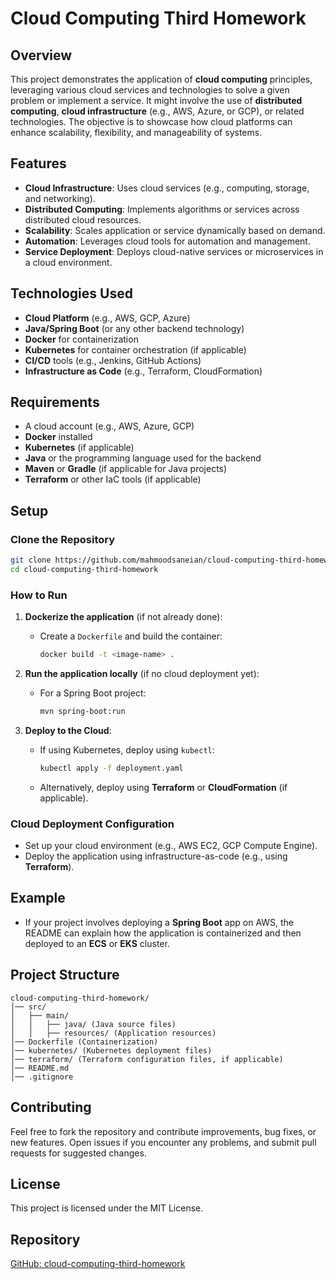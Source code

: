 # Cloud Computing Third Homework

## Overview  
This project demonstrates the application of **cloud computing** principles, leveraging various cloud services and technologies to solve a given problem or implement a service. It might involve the use of **distributed computing**, **cloud infrastructure** (e.g., AWS, Azure, or GCP), or related technologies. The objective is to showcase how cloud platforms can enhance scalability, flexibility, and manageability of systems.

## Features  
- **Cloud Infrastructure**: Uses cloud services (e.g., computing, storage, and networking).  
- **Distributed Computing**: Implements algorithms or services across distributed cloud resources.  
- **Scalability**: Scales application or service dynamically based on demand.  
- **Automation**: Leverages cloud tools for automation and management.  
- **Service Deployment**: Deploys cloud-native services or microservices in a cloud environment.

## Technologies Used  
- **Cloud Platform** (e.g., AWS, GCP, Azure)  
- **Java/Spring Boot** (or any other backend technology)  
- **Docker** for containerization  
- **Kubernetes** for container orchestration (if applicable)  
- **CI/CD** tools (e.g., Jenkins, GitHub Actions)  
- **Infrastructure as Code** (e.g., Terraform, CloudFormation)  

## Requirements  
- A cloud account (e.g., AWS, Azure, GCP)  
- **Docker** installed  
- **Kubernetes** (if applicable)  
- **Java** or the programming language used for the backend  
- **Maven** or **Gradle** (if applicable for Java projects)  
- **Terraform** or other IaC tools (if applicable)

## Setup  

### Clone the Repository  
```sh
git clone https://github.com/mahmoodsaneian/cloud-computing-third-homework.git
cd cloud-computing-third-homework
```

### How to Run  

1. **Dockerize the application** (if not already done):
   - Create a `Dockerfile` and build the container:
     ```sh
     docker build -t <image-name> .
     ```

2. **Run the application locally** (if no cloud deployment yet):
   - For a Spring Boot project:
     ```sh
     mvn spring-boot:run
     ```

3. **Deploy to the Cloud**:
   - If using Kubernetes, deploy using `kubectl`:
     ```sh
     kubectl apply -f deployment.yaml
     ```
   - Alternatively, deploy using **Terraform** or **CloudFormation** (if applicable).

### Cloud Deployment Configuration  
- Set up your cloud environment (e.g., AWS EC2, GCP Compute Engine).
- Deploy the application using infrastructure-as-code (e.g., using **Terraform**).

## Example  
- If your project involves deploying a **Spring Boot** app on AWS, the README can explain how the application is containerized and then deployed to an **ECS** or **EKS** cluster.

## Project Structure  
```
cloud-computing-third-homework/
│── src/
│   ├── main/
│   │   ├── java/ (Java source files)
│   │   ├── resources/ (Application resources)
│── Dockerfile (Containerization)
│── kubernetes/ (Kubernetes deployment files)
│── terraform/ (Terraform configuration files, if applicable)
│── README.md
│── .gitignore
```  

## Contributing  
Feel free to fork the repository and contribute improvements, bug fixes, or new features. Open issues if you encounter any problems, and submit pull requests for suggested changes.

## License  
This project is licensed under the MIT License.

## Repository  
[GitHub: cloud-computing-third-homework](https://github.com/mahmoodsaneian/cloud-computing-third-homework)
